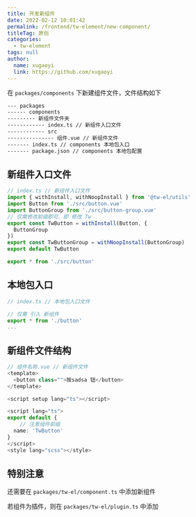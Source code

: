 ```yaml
---
title: 开发新组件
date: 2022-02-12 10:01:42
permalink: /frontend/tw-element/new-component/
titleTag: 原创
categories: 
  - tw-element
tags: null
author: 
  name: xugaoyi
  link: https://github.com/xugaoyi
---
```


在 `packages/components` 下新建组件文件，文件结构如下

```sh
--- packages
------ components
--------- 新组件文件夹
------------ index.ts // 新组件入口文件
------------ src
--------------- 组件.vue // 新组件文件
------- index.ts // components 本地包入口
------- package.json // components 本地包配置
```

## 新组件入口文件

```ts
// index.ts // 新组件入口文件
import { withInstall, withNoopInstall } from '@tw-el/utils'
import Button from './src/button.vue'
import ButtonGroup from './src/button-group.vue'
// 仅需修改前缀即可，即 修改 Tw
export const TwButton = withInstall(Button, {
  ButtonGroup
})
export const TwButtonGroup = withNoopInstall(ButtonGroup)
export default TwButton

export * from './src/button'

```

## 本地包入口

```ts
// index.ts // 本地包入口文件

// 仅需 引入 新组件
export * from './button'
...
```


## 新组件文件结构

```ts
// 组件名称.vue // 新组件文件
<template>
  <button class="">按sadsa 钮</button>
</template>

<script setup lang="ts"></script>

<script lang="ts">
export default {
    // 注意组件前缀
  name: 'TwButton'
}
</script>
<style lang="scss"></style>
```

## 特别注意
还需要在 `packages/tw-el/component.ts` 中添加新组件

若组件为插件，则在 `packages/tw-el/plugin.ts` 中添加